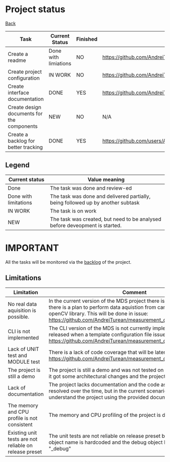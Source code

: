 # Project status

[Back](./README.md)

| Task           | Current Status | Finished | TRACKER |
|----------------|---------------|---------------|---------------|
| Create a readme | Done with limiations | NO | https://github.com/AndreiTurean/measurement_data_solution/issues/17
| Create project configuration   | IN WORK | NO | https://github.com/AndreiTurean/measurement_data_solution/issues/17
| Create interface documentation  | DONE | YES | https://github.com/AndreiTurean/measurement_data_solution/issues/17
| Create design documents for the components   | NEW | NO | N/A
| Create a backlog for better tracking  | DONE | YES | https://github.com/users/AndreiTurean/projects/1

## Legend

| Current status | Value meaning |
|----------------|---------------|
| Done | The task was done and review-ed
| Done with limitations   | The task was done and delivered partially, being followed up by another subtask
| IN WORK   | The task is on work
| NEW   | The task was created, but need to be analysed before deveopment is started.

# IMPORTANT

All the tasks will be monitored via the [backlog](https://github.com/users/AndreiTurean/projects/1) of the project.

## Limitations

| Limitation | Comment |
|----------------|---------------|
| No real data aquisition is possible. | In the current version of the MDS project there is no data aquistion, but there is a plan to perform data aquistion from camera devices using the openCV library. This will be done in issue: https://github.com/AndreiTurean/measurement_data_solution/issues/10
| CLI is not implemented | The CLI version of the MDS is not currently implemented, but it will be released when a template configuration file issue will be finished: https://github.com/AndreiTurean/measurement_data_solution/issues/15
| Lack of UNIT test and MODULE test | There is a lack of code coverage that will be later patched in the issue: https://github.com/AndreiTurean/measurement_data_solution/issues/16
| The project is still a demo | The project is still a demo and was not tested on a real setup. Currently it got some architectural changes and the project future is not clear yet.
| Lack of documentation | The project lacks documentation and the code as well. It will be resolved over the time, but in the current scenario it is very hard to understand the project using the provided documentation.
| The memory and CPU profile is not consistent | The memory and CPU profiling of the project is done extremly rare.
| Existing unit tests are not reliable on release preset | The unit tests are not reliable on release preset because the SHARED object name is hardcoded and the debug object has the postfix "_debug"